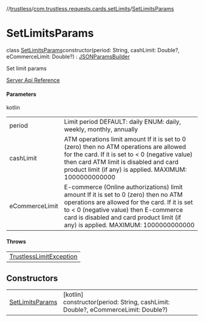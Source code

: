 //[trustless](../../../index.md)/[com.trustless.requests.cards.setLimits](../index.md)/[SetLimitsParams](index.md)

# SetLimitsParams

class [SetLimitsParams](index.md)constructor(period: String, cashLimit: Double?, eCommerceLimit: Double?) : [JSONParamsBuilder](../../com.trustless.params/-j-s-o-n-params-builder/index.md)

Set limit params

[Server Api Reference](https://developer.staq.io/docs/apis/cards#/Limits/Set%20a%20card%20spending%20limits)

#### Parameters

kotlin

| | |
|---|---|
| period | Limit period DEFAULT: daily ENUM:  daily, weekly, monthly, annually |
| cashLimit | ATM operations limit amount If it is set to 0 (zero) then no ATM operations are allowed for the card. If it is set to < 0 (negative value) then card ATM limit is disabled and card product limit (if any) is applied. MAXIMUM: 1000000000000 |
| eCommerceLimit | E-commerce (Online authorizations) limit amount If it is set to 0 (zero) then no ATM operations are allowed for the card. If it is set to < 0 (negative value) then E-commerce card is disabled and card product limit (if any) is applied. MAXIMUM: 1000000000000 |

#### Throws

| |
|---|
| [TrustlessLimitException](../../com.trustless.exceptions/-trustless-limit-exception/index.md) |

## Constructors

| | |
|---|---|
| [SetLimitsParams](-set-limits-params.md) | [kotlin]<br>constructor(period: String, cashLimit: Double?, eCommerceLimit: Double?) |
